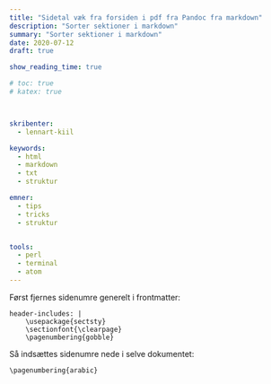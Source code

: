 ```yaml
---
title: "Sidetal væk fra forsiden i pdf fra Pandoc fra markdown"
description: "Sorter sektioner i markdown"
summary: "Sorter sektioner i markdown"
date: 2020-07-12
draft: true

show_reading_time: true

# toc: true
# katex: true



skribenter:
  - lennart-kiil

keywords:
  - html
  - markdown
  - txt
  - struktur

emner:
  - tips
  - tricks
  - struktur


tools:
  - perl
  - terminal
  - atom
---
```



Først fjernes sidenumre generelt i frontmatter:

```
header-includes: |
    \usepackage{sectsty}
    \sectionfont{\clearpage}
    \pagenumbering{gobble}
```

Så indsættes sidenumre nede i selve dokumentet:

```
\pagenumbering{arabic}
```
